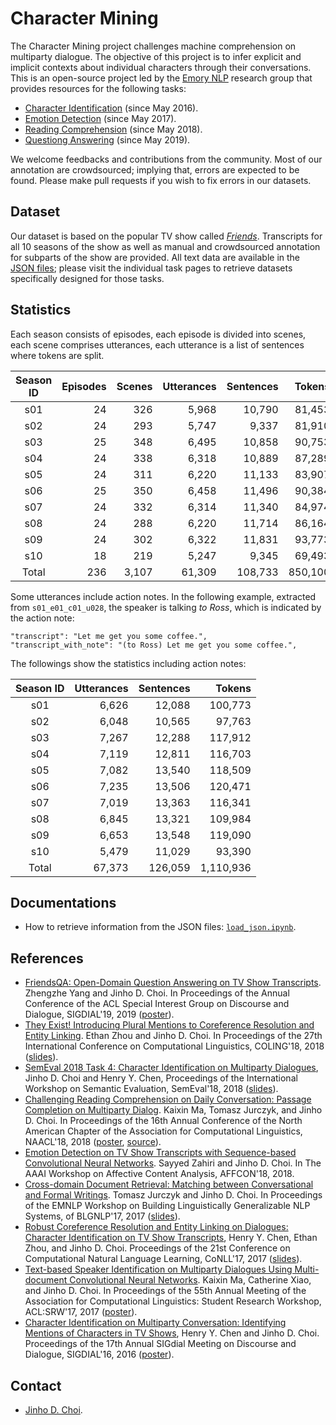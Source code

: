 # Character Mining

The Character Mining project challenges machine comprehension on multiparty dialogue.
The objective of this project is to infer explicit and implicit contexts about individual characters through their conversations.
This is an open-source project led by the [Emory NLP](http://nlp.mathcs.emory.edu) research group that provides resources for the following tasks:

* [Character Identification](../../../character-identification) (since May 2016).
* [Emotion Detection](../../../emotion-detection) (since May 2017).
* [Reading Comprehension](../../../reading-comprehension) (since May 2018).
* [Questiong Answering](../../../question-answering) (since May 2019).

We welcome feedbacks and contributions from the community.
Most of our annotation are crowdsourced; implying that, errors are expected to be found.
Please make pull requests if you wish to fix errors in our datasets.

## Dataset

Our dataset is based on the popular TV show called [*Friends*](https://en.wikipedia.org/wiki/Friends).
Transcripts for all 10 seasons of the show as well as manual and crowdsourced annotation for subparts of the show are provided.
All text data are available in the [JSON files](raw_dataset); please visit the individual task pages to retrieve datasets specifically designed for those tasks.

## Statistics

Each season consists of episodes, each episode is divided into scenes, each scene comprises utterances, each utterance is a list of sentences where tokens are split.

| Season ID | Episodes | Scenes | Utterances | Sentences |  Tokens | Speakers |
|:---------:|---------:|-------:|-----------:|----------:|--------:|---------:|
|    s01    |       24 |    326 |      5,968 |    10,790 |  81,453 |      107 |
|    s02    |       24 |    293 |      5,747 |     9,337 |  81,910 |      107 |
|    s03    |       25 |    348 |      6,495 |    10,858 |  90,753 |      108 |
|    s04    |       24 |    338 |      6,318 |    10,889 |  87,289 |      100 |
|    s05    |       24 |    311 |      6,220 |    11,133 |  83,907 |      107 |
|    s06    |       25 |    350 |      6,458 |    11,496 |  90,384 |      112 |
|    s07    |       24 |    332 |      6,314 |    11,340 |  84,974 |       94 |
|    s08    |       24 |    288 |      6,220 |    11,714 |  86,164 |      107 |
|    s09    |       24 |    302 |      6,322 |    11,831 |  93,773 |       99 |
|    s10    |       18 |    219 |      5,247 |     9,345 |  69,493 |       78 |
|   Total   |      236 |  3,107 |     61,309 |   108,733 | 850,100 |      700 |

Some utterances include action notes.
In the following example, extracted from `s01_e01_c01_u028`, the speaker is talking *to Ross*, which is indicated by the action note:

```
"transcript": "Let me get you some coffee.",
"transcript_with_note": "(to Ross) Let me get you some coffee.",
```

The followings show the statistics including action notes:

| Season ID | Utterances | Sentences |    Tokens |
|:---------:|-----------:|----------:|----------:|
|    s01    |      6,626 |    12,088 |   100,773 |
|    s02    |      6,048 |    10,565 |    97,763 |
|    s03    |      7,267 |    12,288 |   117,912 |
|    s04    |      7,119 |    12,811 |   116,703 |
|    s05    |      7,082 |    13,540 |   118,509 |
|    s06    |      7,235 |    13,506 |   120,471 |
|    s07    |      7,019 |    13,363 |   116,341 |
|    s08    |      6,845 |    13,321 |   109,984 |
|    s09    |      6,653 |    13,548 |   119,090 |
|    s10    |      5,479 |    11,029 |    93,390 |
|   Total   |     67,373 |   126,059 | 1,110,936 |


## Documentations

* How to retrieve information from the JSON files: [`load_json.ipynb`](doc/load_json.ipynb).

## References

* [FriendsQA: Open-Domain Question Answering on TV Show Transcripts](). Zhengzhe Yang and Jinho D. Choi. In Proceedings of the Annual Conference of the ACL Special Interest Group on Discourse and Dialogue, SIGDIAL'19, 2019 ([poster]()).
* [They Exist! Introducing Plural Mentions to Coreference Resolution and Entity Linking](http://aclweb.org/anthology/C18-1003). Ethan Zhou and Jinho D. Choi. In Proceedings of the 27th International Conference on Computational Linguistics, COLING'18, 2018 ([slides](https://www.slideshare.net/jchoi7s/they-exist-introducing-plural-mentions-to-coreference-resolution-and-entity-linking)).
* [SemEval 2018 Task 4: Character Identification on Multiparty Dialogues](http://aclweb.org/anthology/S18-1007), Jinho D. Choi and Henry Y. Chen, Proceedings of the International Workshop on Semantic Evaluation, SemEval'18, 2018 ([slides](https://www.slideshare.net/jchoi7s/semeval-2018-task-4-character-identification-on-multiparty-dialogues)).  
* [Challenging Reading Comprehension on Daily Conversation: Passage Completion on Multiparty Dialog](http://aclweb.org/anthology/N18-1185). Kaixin Ma, Tomasz Jurczyk, and Jinho D. Choi. In Proceedings of the 16th Annual Conference of the North American Chapter of the Association for Computational Linguistics, NAACL'18, 2018 ([poster](https://www.slideshare.net/jchoi7s/challenging-reading-comprehension-on-daily-conversation-passage-completion-on-multiparty-dialog), [source](https://github.com/Mayer123/Multiparty-Dialog-RC)). 
* [Emotion Detection on TV Show Transcripts with Sequence-based Convolutional Neural Networks](https://arxiv.org/abs/1708.04299). Sayyed Zahiri and Jinho D. Choi. In The AAAI Workshop on Affective Content Analysis, AFFCON'18, 2018.
* [Cross-domain Document Retrieval: Matching between Conversational and Formal Writings](http://www.aclweb.org/anthology/W17-5407). Tomasz Jurczyk and Jinho D. Choi. In Proceedings of the EMNLP Workshop on Building Linguistically Generalizable NLP Systems, of BLGNLP'17, 2017 ([slides](https://www.slideshare.net/jchoi7s/crossdomain-document-retrieval-matching-between-conversational-and-formal-writings)). 
* [Robust Coreference Resolution and Entity Linking on Dialogues: Character Identification on TV Show Transcripts](http://www.aclweb.org/anthology/K17-1023), Henry Y. Chen, Ethan Zhou, and Jinho D. Choi. Proceedings of the 21st Conference on Computational Natural Language Learning, CoNLL'17, 2017 ([slides](https://www.slideshare.net/jchoi7s/robust-coreference-resolution-and-entity-linking-on-dialogues-character-identification-on-tv-show-transcripts)).
* [Text-based Speaker Identification on Multiparty Dialogues Using Multi-document Convolutional Neural Networks](http://aclweb.org/anthology/P17-3009.pdf). Kaixin Ma, Catherine Xiao, and Jinho D. Choi. In Proceedings of the 55th Annual Meeting of the Association for Computational Linguistics: Student Research Workshop, ACL:SRW'17, 2017 ([poster](https://www.slideshare.net/jchoi7s/textbased-speaker-identification-on-multiparty-dialogues-using-multidocument-convolutional-neural-networks)).
* [Character Identification on Multiparty Conversation: Identifying Mentions of Characters in TV Shows](http://www.aclweb.org/anthology/W16-3612), Henry Y. Chen and Jinho D. Choi. Proceedings of the 17th Annual SIGdial Meeting on Discourse and Dialogue, SIGDIAL'16, 2016 ([poster](https://www.slideshare.net/jchoi7s/character-identification-on-multiparty-conversation-identifying-mentions-of-characters-in-tv-shows)).

## Contact

* [Jinho D. Choi](http://www.mathcs.emory.edu/~choi).
